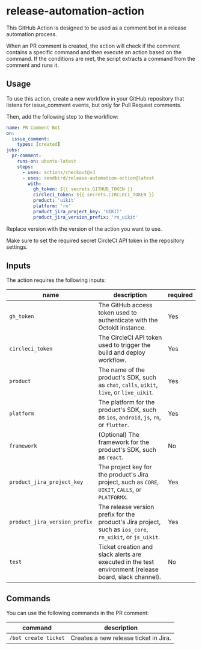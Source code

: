 # release-automation-action

This GitHub Action is designed to be used as a comment bot in a release automation process.

When an PR comment is created, the action will check if the comment contains a specific command and then execute an action based on the command.
If the conditions are met, the script extracts a command from the comment and runs it.

## Usage

To use this action, create a new workflow in your GitHub repository that listens for issue_comment events, but only for Pull Request comments.

Then, add the following step to the workflow:

```yaml
name: PR Comment Bot
on:
  issue_comment:
    types: [created]
jobs:
  pr-comment:
    runs-on: ubuntu-latest
    steps:
      - uses: actions/checkout@v3
      - uses: sendbird/release-automation-action@latest
        with:
          gh_token: ${{ secrets.GITHUB_TOKEN }}
          circleci_token: ${{ secrets.CIRCLECI_TOKEN }}
          product: 'uikit'
          platform: 'rn'
          product_jira_project_key: 'UIKIT'
          product_jira_version_prefix: 'rn_uikit'
```

Replace version with the version of the action you want to use.

Make sure to set the required secret CircleCI API token in the repository settings.

## Inputs

The action requires the following inputs:

| name                          | description                                                                                               | required |
| ----------------------------- | --------------------------------------------------------------------------------------------------------- | -------- |
| `gh_token`                    | The GitHub access token used to authenticate with the Octokit instance.                                   | Yes      |
| `circleci_token`              | The CircleCI API token used to trigger the build and deploy workflow.                                     | Yes      |
| `product`                     | The name of the product's SDK, such as `chat`, `calls`, `uikit`, `live`, or `live_uikit`.                 | Yes      |
| `platform`                    | The platform for the product's SDK, such as `ios`, `android`, `js`, `rn`, or `flutter`.                   | Yes      |
| `framework`                   | (Optional) The framework for the product's SDK, such as `react`.                                          | No       |
| `product_jira_project_key`    | The project key for the product's Jira project, such as `CORE`, `UIKIT`, `CALLS`, or `PLATFORMX`.         | Yes      |
| `product_jira_version_prefix` | The release version prefix for the product's Jira project, such as `ios_core`, `rn_uikit`, or `js_uikit`. | Yes      |
| `test`                        | Ticket creation and slack alerts are executed in the test environment (release board, slack channel).     | No       |

## Commands

You can use the following commands in the PR comment:

| command              | description                           |
| -------------------- | ------------------------------------- |
| `/bot create ticket` | Creates a new release ticket in Jira. |
